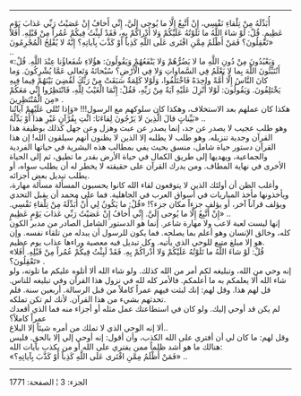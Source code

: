 ------------------------------------------------------------------------

أُبَدِّلَهُ مِنْ تِلْقاءِ نَفْسِي، إِنْ أَتَّبِعُ إِلَّا ما يُوحى إِلَيَّ، إِنِّي أَخافُ إِنْ عَصَيْتُ رَبِّي عَذابَ
يَوْمٍ عَظِيمٍ. قُلْ: لَوْ شاءَ اللَّهُ ما تَلَوْتُهُ عَلَيْكُمْ وَلا أَدْراكُمْ بِهِ، فَقَدْ لَبِثْتُ فِيكُمْ
عُمُراً مِنْ قَبْلِهِ. أَفَلا تَعْقِلُونَ؟ فَمَنْ أَظْلَمُ مِمَّنِ افْتَرى عَلَى اللَّهِ كَذِباً أَوْ كَذَّبَ
بِآياتِهِ؟ إِنَّهُ لا يُفْلِحُ الْمُجْرِمُونَ»  
..  
«وَيَعْبُدُونَ مِنْ دُونِ اللَّهِ ما لا يَضُرُّهُمْ وَلا يَنْفَعُهُمْ وَيَقُولُونَ: هؤُلاءِ شُفَعاؤُنا عِنْدَ
اللَّهِ. قُلْ: أَتُنَبِّئُونَ اللَّهَ بِما لا يَعْلَمُ فِي السَّماواتِ وَلا فِي الْأَرْضِ؟ سُبْحانَهُ
وَتَعالى عَمَّا يُشْرِكُونَ. وَما كانَ النَّاسُ إِلَّا أُمَّةً واحِدَةً فَاخْتَلَفُوا، وَلَوْلا كَلِمَةٌ سَبَقَتْ
مِنْ رَبِّكَ لَقُضِيَ بَيْنَهُمْ فِيما فِيهِ يَخْتَلِفُونَ. وَيَقُولُونَ: لَوْلا أُنْزِلَ عَلَيْهِ آيَةٌ مِنْ رَبِّهِ،
فَقُلْ: إِنَّمَا الْغَيْبُ لِلَّهِ، فَانْتَظِرُوا إِنِّي مَعَكُمْ مِنَ الْمُنْتَظِرِينَ» .  
هكذا كان عملهم بعد الاستخلاف، وهكذا كان سلوكهم مع الرسول!!! «وَإِذا تُتْلى
عَلَيْهِمْ آياتُنا بَيِّناتٍ قالَ الَّذِينَ لا يَرْجُونَ لِقاءَنَا: ائْتِ بِقُرْآنٍ غَيْرِ هذا أَوْ بَدِّلْهُ»
..  
وهو طلب عجيب لا يصدر عن جد، إنما يصدر عن عبث وهزل وعن جهل كذلك بوظيفة
هذا القرآن وجدية تنزيله. وهو طلب لا يطلبه إلا الذين لا يظنون أنهم سيلقون
الله! إن هذا القرآن دستور حياة شامل، منسق بحيث يفي بمطالب هذه البشرية في
حياتها الفردية والجماعية، ويهديها إلى طريق الكمال في حياة الأرض بقدر ما
تطيق، ثم إلى الحياة الأخرى في نهاية المطاف. ومن يدرك القرآن على حقيقته
لا يخطر له أن يطلب سواه، أو يطلب تبديل بعض أجزائه.  
وأغلب الظن أن أولئك الذين لا يتوقعون لقاء الله كانوا يحسبون المسألة
مسألة مهارة، ويأخذونها مأخذ المباريات في أسواق العرب في الجاهلية. فما
على محمد أن يقبل التحدي ويؤلف قرآناً آخر، أو يؤلف جزءاً مكان جزء؟! «قُلْ: ما
يَكُونُ لِي أَنْ أُبَدِّلَهُ مِنْ تِلْقاءِ نَفْسِي. إِنْ أَتَّبِعُ إِلَّا ما يُوحى إِلَيَّ. إِنِّي أَخافُ إِنْ
عَصَيْتُ رَبِّي عَذابَ يَوْمٍ عَظِيمٍ» ..  
إنها ليست لعبة لاعب ولا مهارة شاعر. إنما هو الدستور الشامل الصادر من
مدبر الكون كله، وخالق الإنسان وهو أعلم بما يصلحه. فما يكون للرسول أن
يبدله من تلقاء نفسه. وإن هو إلا مبلغ متبع للوحي الذي يأتيه. وكل تبديل
فيه معصية وراءها عذاب يوم عظيم.  
«قُلْ: لَوْ شاءَ اللَّهُ ما تَلَوْتُهُ عَلَيْكُمْ وَلا أَدْراكُمْ بِهِ. فَقَدْ لَبِثْتُ فِيكُمْ عُمُراً مِنْ
قَبْلِهِ. أَفَلا تَعْقِلُونَ؟» .  
إنه وحي من الله، وتبليغه لكم أمر من الله كذلك. ولو شاء الله ألا أتلوه
عليكم ما تلوته، ولو شاء الله ألا يعلمكم به ما أعلمكم. فالأمر كله لله في
نزول هذا القرآن وفي تبليغه للناس. قل لهم هذا. وقل لهم: إنك لبثت فيهم
عمراً كاملاً من قبل الرسالة. أربعين سنة. فلم تحدثهم بشيء من هذا القرآن.
لأنك لم تكن تملكه.  
لم يكن قد أوحي إليك. ولو كان في استطاعتك عمل مثله أو أجزاء منه فما الذي
أقعدك عمراً كاملاً؟  
ألا إنه الوحي الذي لا تملك من أمره شيئاً إلا البلاغ..  
وقل لهم: ما كان لي أن أفتري على الله الكذب، وأن أقول: إنه أوحي إلي إلا
بالحق. فليس هنالك ما هو أشد ظلماً ممن يفتري على الله أو من يكذب بآيات
الله:  
«فَمَنْ أَظْلَمُ مِمَّنِ افْتَرى عَلَى اللَّهِ كَذِباً أَوْ كَذَّبَ بِآياتِهِ؟» ..

------------------------------------------------------------------------

الجزء: 3 ¦ الصفحة: 1771
